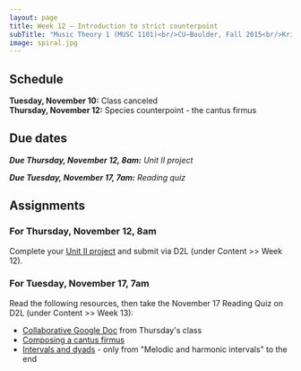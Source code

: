 ```yaml
---
layout: page
title: Week 12 – Introduction to strict counterpoint
subTitle: "Music Theory 1 (MUSC 1101)<br/>CU–Boulder, Fall 2015<br/>Kris Shaffer, Ph.D. – instructor"
image: spiral.jpg
---
```


## Schedule

**Tuesday, November 10:** Class canceled  
**Thursday, November 12:** Species counterpoint - the cantus firmus 

## Due dates

***Due Thursday, November 12, 8am:*** *Unit II project*   

***Due Tuesday, November 17, 7am:*** *Reading quiz*   


## Assignments

### For Thursday, November 12, 8am

Complete your [Unit II project](/unit2project/) and submit via D2L (under Content >> Week 12).


### For Tuesday, November 17, 7am

Read the following resources, then take the November 17 Reading Quiz on D2L (under Content >> Week 13):

- [Collaborative Google Doc](https://drive.google.com/open?id=1mAaA-AG8GdfuQuGBnfjqQ9NA4FxD8I4Cspe3N4vjr7I) from Thursday's class  
- [Composing a cantus firmus](http://openmusictheory.com/cantusFirmus.html)  
- [Intervals and dyads](http://openmusictheory.com/intervals.html) - only from "Melodic and harmonic intervals" to the end